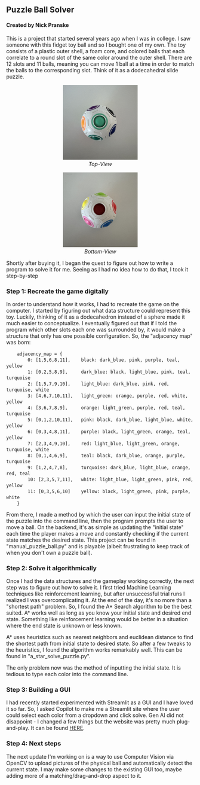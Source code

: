 ## Puzzle Ball Solver
#### Created by Nick Pranske

This is a project that started several years ago when I was in college. I saw someone with this fidget toy ball and so I bought one of my own. The toy consists of a plastic outer shell, a foam core, and colored balls that each correlate to a round slot of the same color around the outer shell. There are 12 slots and 11 balls, meaning you can move 1 ball at a time in order to match the balls to the corresponding slot. Think of it as a dodecahedral slide puzzle. 

<p align="center">
  <img src="Images/top.jpeg" alt="Top-View" width="200" height="200"><br/>
  <em>Top-View</em>
</p>

<p align="center">
  <img src="Images/bottom.jpeg" alt="Bottom-View" width="200" height="200"><br/>
  <em>Bottom-View</em>
</p>

Shortly after buying it, I began the quest to figure out how to write a program to solve it for me. Seeing as I had no idea how to do that, I took it step-by-step

### Step 1: Recreate the game digitally
In order to understand how it works, I had to recreate the game on the computer. I started by figuring out what data structure could represent this toy. Luckily, thinking of it as a dodecahedron instead of a sphere made it much easier to conceptualize. I eventually figured out that if I told the program which other slots each one was surrounded by, it would make a structure that only has one possible configuration. So, the "adjacency map" was born:

        adjacency_map = {
            0: [1,5,6,8,11],    black: dark_blue, pink, purple, teal, yellow
            1: [0,2,5,8,9],     dark_blue: black, light_blue, pink, teal, turquoise
            2: [1,5,7,9,10],    light_blue: dark_blue, pink, red, turquoise, white
            3: [4,6,7,10,11],   light_green: orange, purple, red, white, yellow
            4: [3,6,7,8,9],     orange: light_green, purple, red, teal, turquoise
            5: [0,1,2,10,11],   pink: black, dark_blue, light_blue, white, yellow
            6: [0,3,4,8,11],    purple: black, light_green, orange, teal, yellow
            7: [2,3,4,9,10],    red: light_blue, light_green, orange, turquoise, white
            8: [0,1,4,6,9],     teal: black, dark_blue, orange, purple, turquoise
            9: [1,2,4,7,8],     turquoise: dark_blue, light_blue, orange, red, teal
            10: [2,3,5,7,11],   white: light_blue, light_green, pink, red, yellow
            11: [0,3,5,6,10]    yellow: black, light_green, pink, purple, white
        }

From there, I made a method by which the user can input the initial state of the puzzle into the command line, then the program prompts the user to move a ball. On the backend, it's as simple as updating the "initial state" each time the player makes a move and constantly checking if the current state matches the desired state. This project can be found in "manual_puzzle_ball.py" and is playable (albeit frustrating to keep track of when you don't own a puzzle ball).

### Step 2: Solve it algorithmically
Once I had the data structures and the gameplay working correctly, the next step was to figure out how to solve it. I first tried Machine Learning techniques like reinforcement learning, but after unsuccessful trial runs I realized I was overcomplicating it. At the end of the day, it's no more than a "shortest path" problem. So, I found the A* Search algorithm to be the best suited. A* works well as long as you know your initial state and desired end state. Something like reinforcement learning would be better in a situation where the end state is unknown or less known.

A* uses heuristics such as nearest neighbors and euclidean distance to find the shortest path from initial state to desired state. So after a few tweaks to the heuristics, I found the algorithm works remarkably well. This can be found in "a_star_solve_puzzle.py".

The only problem now was the method of inputting the initial state. It is tedious to type each color into the command line.

### Step 3: Building a GUI
I had recently started experimented with Streamlit as a GUI and I have loved it so far. So, I asked Copilot to make me a Streamlit site where the user could select each color from a dropdown and click solve. Gen AI did not disappoint - I changed a few things but the website was pretty much plug-and-play. It can be found [HERE](https://puzzle-ball-solver.streamlit.app/).

### Step 4: Next steps
The next update I'm working on is a way to use Computer Vision via OpenCV to upload pictures of the physical ball and automatically detect the current state. I may make some changes to the existing GUI too, maybe adding more of a matching/drag-and-drop aspect to it.

                                                                    
